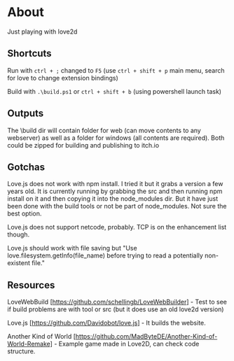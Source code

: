 # About

Just playing with love2d

## Shortcuts

Run with
`ctrl + ;` changed to `F5` (use `ctrl + shift + p` main menu, search for love to change extension bindings)

Build with
`.\build.ps1` or `ctrl + shift + b` (using powershell launch task)

## Outputs

The \build dir will contain folder for web (can move contents to any webserver) as well as a folder for windows (all contents are required). Both could be zipped for building and publishing to itch.io

## Gotchas

Love.js does not work with npm install. I tried it but it grabs a version a few years old. It is currently running by grabbing the src and then running npm install on it and then copying it into the node_modules dir. But it have just been done with the build tools or not be part of node_modules. Not sure the best option.

Love.js does not support netcode, probably. TCP is on the enhancement list though.

Love.js should work with file saving but "Use love.filesystem.getInfo(file_name) before trying to read a potentially non-existent file."

## Resources

LoveWebBuild [https://github.com/schellingb/LoveWebBuilder] - Test to see if build problems are with tool or src (but it does use an old love2d version)

Love.js [https://github.com/Davidobot/love.js] - It builds the website.

Another Kind of World [https://github.com/MadByteDE/Another-Kind-of-World-Remake] - Example game made in Love2D, can check code structure.
